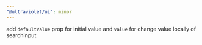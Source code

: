 ```yaml
---
"@ultraviolet/ui": minor
---
```


add `defaultValue` prop for initial value and `value` for change value locally of searchinput
